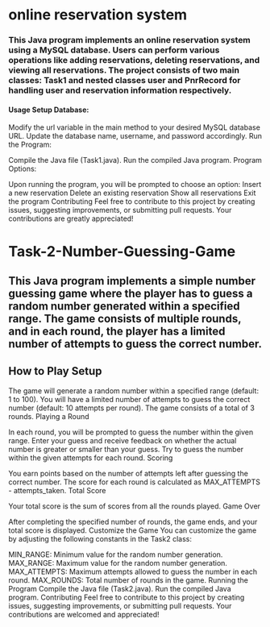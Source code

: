 # online reservation system

### This Java program implements an online reservation system using a MySQL database. Users can perform various operations like adding reservations, deleting reservations, and viewing all reservations. The project consists of two main classes: Task1 and nested classes user and PnrRecord for handling user and reservation information respectively.

#### Usage Setup Database:

Modify the url variable in the main method to your desired MySQL database URL. Update the database name, username, and password accordingly. Run the Program:

Compile the Java file (Task1.java). Run the compiled Java program. Program Options:

Upon running the program, you will be prompted to choose an option: Insert a new reservation Delete an existing reservation Show all reservations Exit the program Contributing Feel free to contribute to this project by creating issues, suggesting improvements, or submitting pull requests. Your contributions are greatly appreciated!

# Task-2-Number-Guessing-Game
## This Java program implements a simple number guessing game where the player has to guess a random number generated within a specified range. The game consists of multiple rounds, and in each round, the player has a limited number of attempts to guess the correct number.

## How to Play Setup

The game will generate a random number within a specified range (default: 1 to 100). You will have a limited number of attempts to guess the correct number (default: 10 attempts per round). The game consists of a total of 3 rounds. Playing a Round

In each round, you will be prompted to guess the number within the given range. Enter your guess and receive feedback on whether the actual number is greater or smaller than your guess. Try to guess the number within the given attempts for each round. Scoring

You earn points based on the number of attempts left after guessing the correct number. The score for each round is calculated as MAX_ATTEMPTS - attempts_taken. Total Score

Your total score is the sum of scores from all the rounds played. Game Over

After completing the specified number of rounds, the game ends, and your total score is displayed. Customize the Game You can customize the game by adjusting the following constants in the Task2 class:

MIN_RANGE: Minimum value for the random number generation. MAX_RANGE: Maximum value for the random number generation. MAX_ATTEMPTS: Maximum attempts allowed to guess the number in each round. MAX_ROUNDS: Total number of rounds in the game. Running the Program Compile the Java file (Task2.java). Run the compiled Java program. Contributing Feel free to contribute to this project by creating issues, suggesting improvements, or submitting pull requests. Your contributions are welcomed and appreciated!